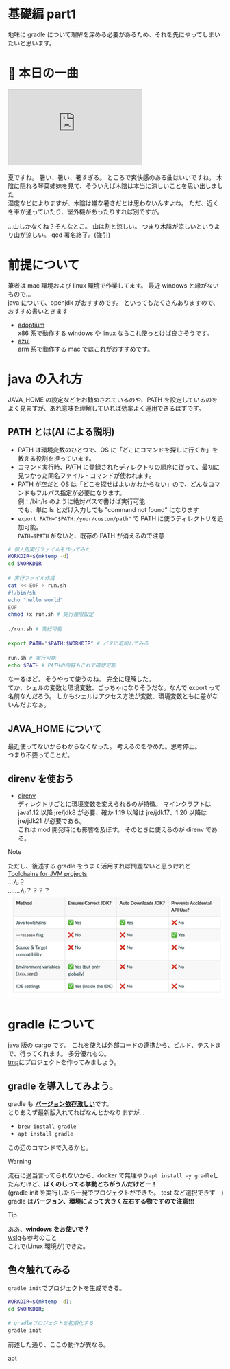 # 基礎編 part1

地味に gradle について理解を深める必要があるため、それを先にやってしまいたいと思います。

# 🎵 本日の一曲

<iframe width="312" height="176" src="https://ext.nicovideo.jp/thumb/sm43879100" scrolling="no" style="border:solid 1px #ccc;" frameborder="0"><a href="https://www.nicovideo.jp/watch/sm43879100">サマーヘイズ / 琴葉姉妹</a></iframe>

夏ですね。 暑い、暑い、暑すぎる。
ところで爽快感のある曲はいいですね。 木陰に隠れる琴葉姉妹を見て、そういえば木陰は本当に涼しいことを思い出しました  
湿度などによりますが、木陰は嫌な暑さだとは思わないんすよね。 ただ、近くを車が通っていたり、室外機があったりすれば別ですが。

...山しかなくね？そんなとこ。 山は割と涼しい。 つまり木陰が涼しいというより山が涼しい。 qed 署名終了。(強引)

# 前提について

筆者は mac 環境および linux 環境で作業してます。 最近 windows と縁がないもので...  
java について、openjdk がおすすめです。 といってもたくさんありますので、おすすめ書いときます

- [adoptium](https://adoptium.net)  
  x86 系で動作する windows や linux ならこれ使っとけば良さそうです。
- [azul](https://www.azul.com/downloads/?package=jdk#zulu)  
  arm 系で動作する mac ではこれがおすすめです。

# java の入れ方

JAVA_HOME の設定などをお勧めされているのや、PATH を設定しているのをよく見ますが、あれ意味を理解していれば効率よく運用できるはずです。

## PATH とは(AI による説明)

- PATH は環境変数のひとつで、OS に「どこにコマンドを探しに行くか」を教える役割を担っています。
- コマンド実行時、PATH に登録されたディレクトリの順序に従って、最初に見つかった同名ファイル・コマンドが使われます。
- PATH が空だと OS は「どこを探せばよいかわからない」ので、どんなコマンドもフルパス指定が必要になります。  
  例：/bin/ls のように絶対パスで書けば実行可能  
  でも、単に ls とだけ入力しても "command not found" になります
- `export PATH="$PATH:/your/custom/path"` で PATH に使うディレクトリを追加可能。  
  `PATH=$PATH` がないと、既存の PATH が消えるので注意

```bash
# 個人用実行ファイルを作ってみた
WORKDIR=$(mktemp -d)
cd $WORKDIR

# 実行ファイル作成
cat << EOF > run.sh
#!/bin/sh
echo "hello world"
EOF
chmod +x run.sh # 実行権限設定

./run.sh # 実行可能

export PATH="$PATH:$WORKDIR" # パスに追加してみる

run.sh # 実行可能
echo $PATH # PATHの内容もこれで確認可能
```

なーるほど。 そうやって使うのね。 完全に理解した。  
てか、シェルの変数と環境変数、ごっちゃになりそうだな。なんで export って名前なんだろう。
しかもシェルはアクセス方法が変数、環境変数ともに差がないんだよなぁ。

## JAVA_HOME について

最近使ってないからわからなくなった。 考えるのをやめた。思考停止。  
つまり不要ってことだ。

## direnv を使おう

- [direnv](https://github.com/direnv/direnv)  
  ディレクトリごとに環境変数を変えられるのが特徴。 マインクラフトは java1.12 以降 jre/jdk8 が必要、確か 1.19 以降は jre/jdk17、1.20 以降は jre/jdk21 が必要である。  
  これは mod 開発時にも影響を及ぼす。 そのときに使えるのが direnv である。

> [!NOTE]
> ただし、後述する gradle をうまく活用すれば問題ないと思うけれど  
> [Toolchains for JVM projects](https://docs.gradle.org/current/userguide/toolchains.html#toolchains)  
> ...ん？  
> .......ん？？？？  
> ![jdkが自動ダウンロードされるらしい](./pic1.jpg)

# gradle について

java 版の cargo です。 これを使えば外部コードの連携から、ビルド、テストまで、行ってくれます。 多分優れもの。  
[tmp](../../../freewrite/tmp使えや!)にプロジェクトを作ってみましょう。

## gradle を導入してみよう。

gradle も [**バージョン依存激しい**](https://docs.gradle.org/current/userguide/compatibility.html)です。  
とりあえず最新版入れてればなんとかなりますが...

- `brew install gradle`
- `apt install gradle`

この辺のコマンドで入るかと。

> [!WARNING]
> 流石に適当言ってられないから、docker で無理やり`apt install -y gradle`したんだけど、**ぼくのしってる挙動とちがうんだけどー！**  
> (gradle init を実行したら一発でプロジェクトができた。 test など選択できず　)  
> gradle は**バージョン、環境によって大きく左右する物ですので注意!!!**

> [!TIP]
> ああ、[**windows をお使いで？**](https://learn.microsoft.com/ja-jp/windows/wsl/install)  
> [wslg](https://thinkit.co.jp/article/37792)も参考のこと  
> これで(Linux 環境が)できた。

## 色々触れてみる

`gradle init`でプロジェクトを生成できる。

```bash
WORKDIR=$(mktemp -d);
cd $WORKDIR;

# gradleプロジェクトを初期化する
gradle init
```

前述した通り、ここの動作が異なる。

apt
